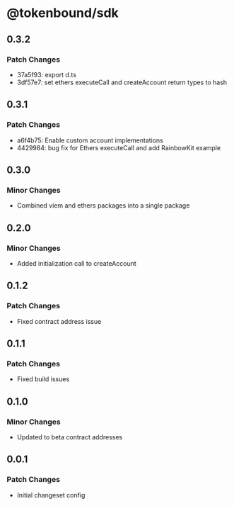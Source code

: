 # @tokenbound/sdk

## 0.3.2

### Patch Changes

- 37a5f93: export d.ts
- 3df57e7: set ethers executeCall and createAccount return types to hash

## 0.3.1

### Patch Changes

- a6f4b75: Enable custom account implementations
- 4429984: bug fix for Ethers executeCall and add RainbowKit example

## 0.3.0

### Minor Changes

- Combined viem and ethers packages into a single package

## 0.2.0

### Minor Changes

- Added initialization call to createAccount

## 0.1.2

### Patch Changes

- Fixed contract address issue

## 0.1.1

### Patch Changes

- Fixed build issues

## 0.1.0

### Minor Changes

- Updated to beta contract addresses

## 0.0.1

### Patch Changes

- Initial changeset config
